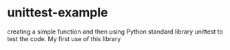 # unittest-example
creating a simple function and then using Python standard library unittest to test the code. My first use of this library
